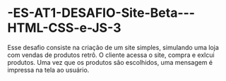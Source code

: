 # -ES-AT1-DESAFIO-Site-Beta---HTML-CSS-e-JS-3
Esse desafio consiste na criação de um site simples, simulando uma loja com vendas de produtos retrô. O cliente acessa o site, compra e exlcui produtos. Uma vez que os produtos são escolhidos, uma mensagem é impressa na tela ao usuário.
